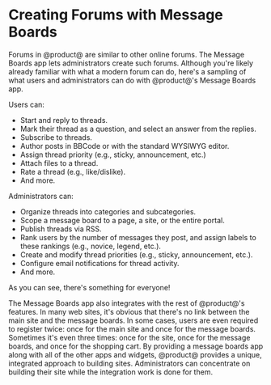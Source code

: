 # Creating Forums with Message Boards [](id=creating-forums-with-message-boards)

Forums in @product@ are similar to other online forums. The Message Boards app 
lets administrators create such forums. Although you're likely already familiar 
with what a modern forum can do, here's a sampling of what users and 
administrators can do with @product@'s Message Boards app. 

Users can: 

-   Start and reply to threads. 
-   Mark their thread as a question, and select an answer from the replies. 
-   Subscribe to threads. 
-   Author posts in BBCode or with the standard WYSIWYG editor. 
-   Assign thread priority (e.g., sticky, announcement, etc.)
-   Attach files to a thread.
-   Rate a thread (e.g., like/dislike).
-   And more.

Administrators can: 

-   Organize threads into categories and subcategories. 
-   Scope a message board to a page, a site, or the entire portal. 
-   Publish threads via RSS.
-   Rank users by the number of messages they post, and assign labels to these 
    rankings (e.g., novice, legend, etc.). 
-   Create and modify thread priorities (e.g., sticky, announcement, etc.). 
-   Configure email notifications for thread activity. 
-   And more. 

As you can see, there's something for everyone! 

The Message Boards app also integrates with the rest of @product@'s features. 
In many web sites, it's obvious that there's no link between the main site and 
the message boards. In some cases, users are even required to register twice: 
once for the main site and once for the message boards. Sometimes it's even 
three times: once for the site, once for the message boards, and once for the 
shopping cart. By providing a message boards app along with all of the other 
apps and widgets, @product@ provides a unique, integrated approach to building 
sites. Administrators can concentrate on building their site while the 
integration work is done for them. 

